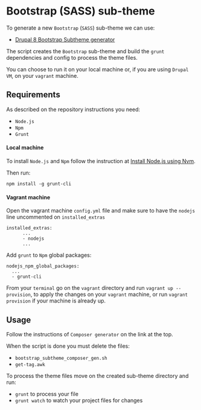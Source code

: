 # Bootstrap (SASS) sub-theme

To generate a new `Bootstrap` (`SASS`) sub-theme we can use:

* [Drupal 8 Bootstrap Subtheme generator](https://github.com/valeriopisapia/drupal8-bootstrap-subtheme-gen)

The script creates the `Bootstrap` sub-theme and build the `grunt` dependencies and config to process the theme files.

You can choose to run it on your local machine or, if you are using `Drupal VM`, on your `vagrant` machine.

## Requirements

As described on the repository instructions you need:

* `Node.js`
* `Npm`
* `Grunt`

#### Local machine

To install `Node.js` and `Npm` follow the instruction at [Install Node.js using Nvm](drupal_vm_eslint.md#1-install-nodejs-using-nvm).

Then run:

    npm install -g grunt-cli

#### Vagrant machine

Open the vagrant machine `config.yml` file and make sure to have the `nodejs` line uncommented on `installed_extras`

    installed_extras:
          ...
          - nodejs
          ...

Add `grunt` to `Npm` global packages:

    nodejs_npm_global_packages:
      ...
      - grunt-cli

From your `terminal` go on the `vagrant` directory and run `vagrant up --provision`, to apply the changes on your `vagrant` machine, or run `vagrant provision` if your machine is already up.

## Usage

Follow the instructions of `Composer generator` on the link at the top.

When the script is done you must delete the files:

* `bootstrap_subtheme_composer_gen.sh`
* `get-tag.awk`

To process the theme files move on the created sub-theme directory and run:

* `grunt` to process your file
* `grunt watch` to watch your project files for changes
